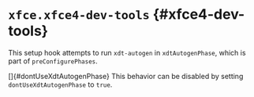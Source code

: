 # `xfce.xfce4-dev-tools` {#xfce4-dev-tools}

This setup hook attempts to run `xdt-autogen` in `xdtAutogenPhase`, which is part of `preConfigurePhases`.

[]{#dontUseXdtAutogenPhase} This behavior can be disabled by setting `dontUseXdtAutogenPhase` to `true`.

